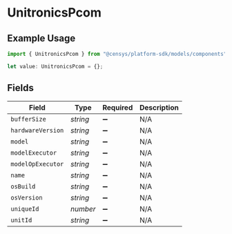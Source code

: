 # UnitronicsPcom

## Example Usage

```typescript
import { UnitronicsPcom } from "@censys/platform-sdk/models/components";

let value: UnitronicsPcom = {};
```

## Fields

| Field              | Type               | Required           | Description        |
| ------------------ | ------------------ | ------------------ | ------------------ |
| `bufferSize`       | *string*           | :heavy_minus_sign: | N/A                |
| `hardwareVersion`  | *string*           | :heavy_minus_sign: | N/A                |
| `model`            | *string*           | :heavy_minus_sign: | N/A                |
| `modelExecutor`    | *string*           | :heavy_minus_sign: | N/A                |
| `modelOpExecutor`  | *string*           | :heavy_minus_sign: | N/A                |
| `name`             | *string*           | :heavy_minus_sign: | N/A                |
| `osBuild`          | *string*           | :heavy_minus_sign: | N/A                |
| `osVersion`        | *string*           | :heavy_minus_sign: | N/A                |
| `uniqueId`         | *number*           | :heavy_minus_sign: | N/A                |
| `unitId`           | *string*           | :heavy_minus_sign: | N/A                |